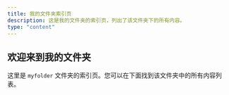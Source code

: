 ```yaml
---
title: 我的文件夹索引页
description: 这是我的文件夹的索引页，列出了该文件夹下的所有内容。
type: "content"
---
```


## 欢迎来到我的文件夹

这里是 `myfolder` 文件夹的索引页。您可以在下面找到该文件夹中的所有内容列表。